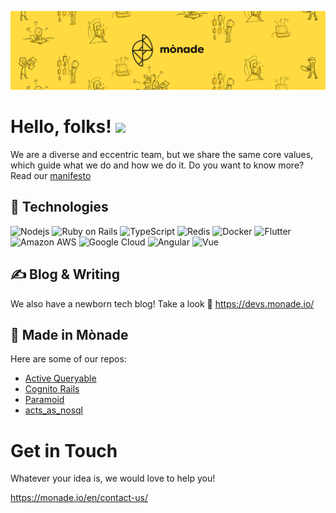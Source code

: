 [![Header](https://raw.githubusercontent.com/Monade/.github/main/header.png "Header")](https://monade.io/)

# Hello, folks! <img width="50" height="auto" src="https://monade.io/wp-content/uploads/2020/11/Pingu.png"/>

We are a diverse and eccentric team, but we share the same core values, which guide what we do and how we do it.
Do you want to know more? Read our <a href="https://monade.io/en/manifesto-en/">manifesto</a>

## &#129520; Technologies


![Nodejs](https://img.shields.io/badge/-Nodejs-black?style=flat-square&logo=Node.js)
![Ruby on Rails](https://img.shields.io/badge/Ruby_on_Rails-CC0000?style=flat-square&logo=ruby-on-rails&logoColor=white)
![TypeScript](https://img.shields.io/badge/-TypeScript-007ACC?style=flat-square&logo=typescript&logoColor=white)
![Redis](https://img.shields.io/badge/-Redis-black?style=flat-square&logo=Redis)
![Docker](https://img.shields.io/badge/-Docker-black?style=flat-square&logo=docker)
![Flutter](https://img.shields.io/badge/Flutter-02569B?style=flat-square&logo=flutter&logoColor=white)
![Amazon AWS](https://img.shields.io/badge/Amazon%20AWS-232F3E?style=flat-square&logo=amazon-aws&logoColor=orange)
![Google Cloud](https://img.shields.io/badge/Google%20Cloud-black?style=flat-square&logo=google-cloud)
![Angular](https://img.shields.io/badge/Angular-DD0031?style=flat-square&logo=angular&logoColor=white)
![Vue](https://img.shields.io/badge/Vue.js-35495E?style=flat-square&logo=vue.js&logoColor=4FC08D)



## &#x270d; Blog & Writing

We also have a newborn tech blog! Take a look &#128064;
 https://devs.monade.io/


## &#128296; Made in Mònade

Here are some of our repos:

* [Active Queryable](https://github.com/monade/active_queryable)
* [Cognito Rails](https://github.com/monade/cognito_rails)
* [Paramoid](https://github.com/monade/paramoid)
* [acts_as_nosql](https://github.com/monade/acts_as_nosql)

# Get in Touch

Whatever your idea is, we would love to help you!

https://monade.io/en/contact-us/


